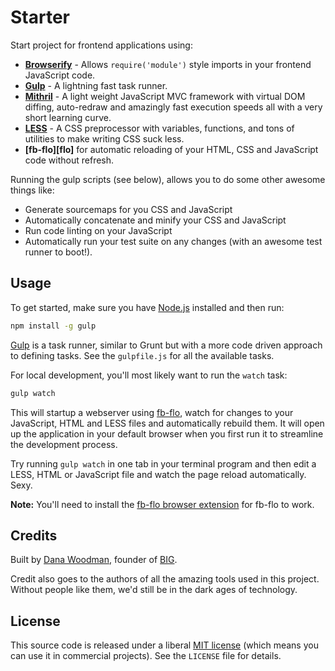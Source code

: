 # Starter

Start project for frontend applications using:

- **[Browserify][browserify]** - Allows `require('module')` style imports in your frontend JavaScript code.
- **[Gulp][gulp]** - A lightning fast task runner.
- **[Mithril][mithril]** - A light weight JavaScript MVC framework with virtual DOM diffing, auto-redraw and amazingly fast execution speeds all with a very short learning curve.
- **[LESS][less]** - A CSS preprocessor with variables, functions, and tons of utilities to make writing CSS suck less.
- **[fb-flo][flo]** for automatic reloading of your HTML, CSS and JavaScript code without refresh.

Running the gulp scripts (see below), allows you to do some other awesome things like:

- Generate sourcemaps for you CSS and JavaScript
- Automatically concatenate and minify your CSS and JavaScript
- Run code linting on your JavaScript
- Automatically run your test suite on any changes (with an awesome test runner to boot!).


## Usage

To get started, make sure you have [Node.js][node] installed and then run:

```bash
npm install -g gulp
```

[Gulp][gulp] is a task runner, similar to Grunt but with a more code driven approach to defining tasks. See the `gulpfile.js` for all the available tasks.

For local development, you'll most likely want to run the `watch` task:

```bash
gulp watch
```

This will startup a webserver using [fb-flo][fb-flo], watch for changes to your JavaScript, HTML and LESS files and automatically rebuild them. It will open up the application in your default browser when you first run it to streamline the development process.

Try running `gulp watch` in one tab in your terminal program and then edit a LESS, HTML or JavaScript file and watch the page reload automatically. Sexy.

**Note:** You'll need to install the [fb-flo browser extension][fb-flo-extension] for fb-flo to work.


## Credits

Built by [Dana Woodman][dana], founder of [BIG][big].

Credit also goes to the authors of all the amazing tools used in this project. Without people like them, we'd still be in the dark ages of technology.


## License

This source code is released under a liberal [MIT license][mit] (which means you can use it in commercial projects). See the `LICENSE` file for details.

[mithril]: http://lhorie.github.io/mithril/index.html
[browserify]: http://browserify.org/
[dana]: http://danawoodman.com/
[big]: http://builtbybig.com/
[mit]: http://opensource.org/licenses/MIT
[less]: http://lesscss.org/
[node]: http://nodejs.org/
[gulp]: http://gulpjs.com
[fb-flo]: https://github.com/facebook/fb-flo
[fb-flo-extension]: https://chrome.google.com/webstore/detail/ahkfhobdidabddlalamkkiafpipdfchp
